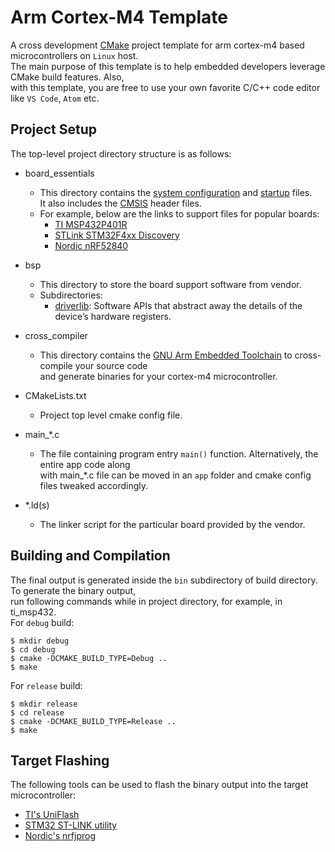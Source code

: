 # Arm Cortex-M4 Template
A cross development [CMake](https://cmake.org/) project template for arm cortex-m4 based microcontrollers on `Linux` host.  
The main purpose of this template is to help embedded developers leverage CMake build features. Also,   
with this template, you are free to use your own favorite C/C++ code editor like `VS Code`, `Atom` etc.

## Project Setup
The top-level project directory structure is as follows:  

+ board_essentials
    - This directory contains the [system configuration](https://www.keil.com/pack/doc/CMSIS/Core/html/system_c_pg.html) and [startup](https://www.keil.com/pack/doc/CMSIS/Core/html/startup_c_pg.html) files.  
    It also includes the [CMSIS](https://www.keil.com/pack/doc/CMSIS/Core/html/index.html) header files. 
    - For example, below are the links to support files for popular boards:
        -  [TI MSP432P401R](http://software-dl.ti.com/msp430/msp430_public_sw/mcu/msp430/MSP432GCC/latest/index_FDS.html)
        -  [STLink STM32F4xx Discovery](https://github.com/charleskorn/stm32f4-project-template/tree/master/lib/stm32f4xx)
        -   [Nordic nRF52840](https://www.nordicsemi.com/Software-and-tools/Development-Tools/nRF-MDK/Download#infotabs)

+ bsp
    - This directory to store the board support software from vendor. 
    - Subdirectories:
        -  [driverlib](https://www.ti.com/tool/MSPDRIVERLIB): Software APIs that abstract away the details of the device’s hardware registers.

+ cross_compiler
    - This directory contains the [GNU Arm Embedded Toolchain](https://developer.arm.com/tools-and-software/open-source-software/developer-tools/gnu-toolchain/gnu-rm) to cross-compile your source code  
    and generate binaries for your cortex-m4 microcontroller.

+ CMakeLists.txt
    - Project top level cmake config file.

+ main_*.c
    - The file containing program entry `main()` function. Alternatively, the entire app code along  
    with main_*.c file can be moved in an `app` folder and cmake config files tweaked accordingly.

+ *.ld(s)
    - The linker script for the particular board provided by the vendor.

## Building and Compilation
The final output is generated inside the `bin` subdirectory of build directory. To generate the binary output,  
run following commands while in project directory, for example, in ti_msp432.  
For `debug` build:
```
$ mkdir debug
$ cd debug
$ cmake -DCMAKE_BUILD_TYPE=Debug ..
$ make
```
For `release` build:
```
$ mkdir release
$ cd release
$ cmake -DCMAKE_BUILD_TYPE=Release ..
$ make
```

## Target Flashing
The following tools can be used to flash the binary output into the target microcontroller:  
+ [TI's UniFlash](https://www.ti.com/tool/UNIFLASH)
+ [STM32 ST-LINK utility](https://www.st.com/en/development-tools/stsw-link004.html)
+ [Nordic's nrfjprog](https://www.nordicsemi.com/Software-and-tools/Development-Tools/nRF-Command-Line-Tools#infotabs)


